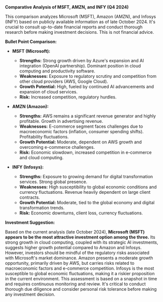 **Comparative Analysis of MSFT, AMZN, and INFY (Q4 2024)**

This comparison analyzes Microsoft (MSFT), Amazon (AMZN), and Infosys (INFY) based on publicly available information as of late October 2024.  It's crucial to consult up-to-date financial reports and conduct thorough research before making investment decisions. This is not financial advice.

**Bullet Point Comparison:**

* **MSFT (Microsoft):**
    * **Strengths:** Strong growth driven by Azure's expansion and AI integration (OpenAI partnership).  Dominant position in cloud computing and productivity software.
    * **Weaknesses:**  Exposure to regulatory scrutiny and competition from other cloud providers (AWS, Google Cloud).
    * **Growth Potential:** High, fueled by continued AI advancements and expansion of cloud services.
    * **Risk:**  Increased competition, regulatory hurdles.

* **AMZN (Amazon):**
    * **Strengths:**  AWS remains a significant revenue generator and highly profitable.  Growth in advertising revenue.
    * **Weaknesses:** E-commerce segment faces challenges due to macroeconomic factors (inflation, consumer spending shifts).  Profitability fluctuations.
    * **Growth Potential:** Moderate, dependent on AWS growth and overcoming e-commerce challenges.
    * **Risk:** Economic slowdown, increased competition in e-commerce and cloud computing.

* **INFY (Infosys):**
    * **Strengths:**  Exposure to growing demand for digital transformation services.  Strong global presence.
    * **Weaknesses:**  High susceptibility to global economic conditions and currency fluctuations.  Revenue heavily dependent on large client contracts.
    * **Growth Potential:** Moderate, tied to the global economy and digital transformation trends.
    * **Risk:** Economic downturns, client loss, currency fluctuations.


**Investment Suggestion:**

Based on the current analysis (late October 2024), **Microsoft (MSFT) appears to be the most attractive investment option among the three.**  Its strong growth in cloud computing, coupled with its strategic AI investments, suggests higher growth potential compared to Amazon and Infosys.  However, investors should be mindful of the regulatory risks associated with Microsoft's market dominance.  Amazon presents a moderate growth opportunity, primarily driven by AWS, but carries risks related to macroeconomic factors and e-commerce competition. Infosys is the most susceptible to global economic fluctuations, making it a riskier proposition in the current environment.  This assessment is based on a snapshot in time and requires continuous monitoring and review.  It's critical to conduct thorough due diligence and consider personal risk tolerance before making any investment decision.